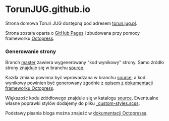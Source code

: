 TorunJUG.github.io
==================

Strona domowa Toruń JUG dostępną pod adresem [torun.jug.pl](http://torun.jug.pl).

Strona została oparta o [GitHub Pages](https://pages.github.com) i zbudowana przy pomocy frameworku [Octopress](http://octopress.org).

### Generowanie strony
Branch [master](../../tree/master) zawiera wygenerowany "kod wynikowy" strony. Samo źródło strony znajduje się w branchu [source](../../tree/source). 

Każda zmiana powinna być wprowadzana w branchu [source](../../tree/source), a kod wynikowy powinien być generowany zgodnie z [opisem z dokumentacji frameworku Octopress](http://octopress.org/docs/deploying/github/).

Większość kodu źdódłowego znajdule się w katalogu [source](../../tree/source/source). Ewentualne własne poprawki stylów dodajemy do pliku [_custom-styles.scss](../source/sass/custom/_custom-styles.scss). 

Podstawy pisania bloga można znajeźć w [dokumentacji Octopressa](http://octopress.org/docs/blogging/).